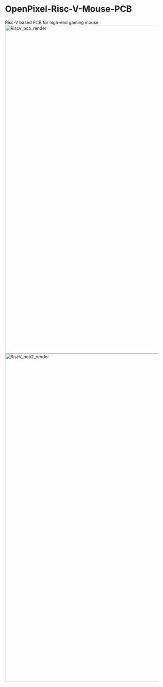 # OpenPixel-Risc-V-Mouse-PCB
Risc-V based PCB for high-end gaming mouse
<img width="1920" height="1080" alt="RiscV_pcb_render" src="https://github.com/user-attachments/assets/f002842b-4c54-4ece-b0bb-04564b061b72" />
<img width="1920" height="1080" alt="RiscV_pcb2_render" src="https://github.com/user-attachments/assets/e49b144c-bbc5-426b-ad65-33f9ce26b88b" />
